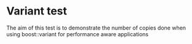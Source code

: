 # Variant test

The aim of this test is to demonstrate the number of copies done when using boost::variant for performance aware applications
